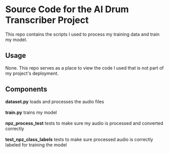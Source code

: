 # Source Code for the AI Drum Transcriber Project

This repo contains the scripts I used to process my training data and train my model.

## Usage

None. This repo serves as a place to view the code I used that is not part of my project's deployment.

## Components

**dataset.py** loads and processes the audio files\
\
**train.py** trains my model\
\
**npz_process_test** tests to make sure my audio is processed and converted correctly\
\
**test_npz_class_labels** tests to make sure processed audio is correctly labeled for training the model
